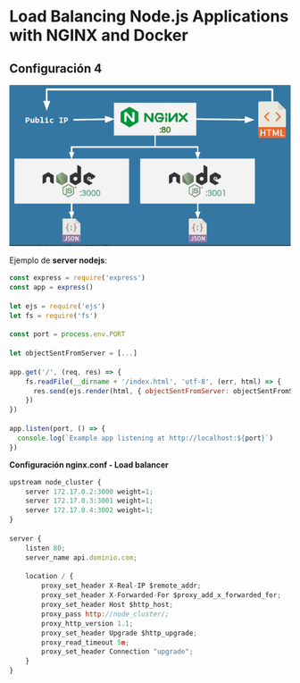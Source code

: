 # Load Balancing Node.js Applications with NGINX and Docker

## Configuración 4 

![image-20211103141437433](images/image-20211103141437433.png)

Ejemplo de **server nodejs**:

```javascript
const express = require('express')
const app = express()

let ejs = require('ejs') 
let fs = require('fs')

const port = process.env.PORT

let objectSentFromServer = [...] 

app.get('/', (req, res) => {
    fs.readFile(__dirname + '/index.html', 'utf-8', (err, html) => {
      res.send(ejs.render(html, { objectSentFromServer: objectSentFromServer}))
    })
})

app.listen(port, () => {
  console.log(`Example app listening at http://localhost:${port}`)
})
```

**Configuración nginx.conf - Load balancer**

```javascript
upstream node_cluster {
    server 172.17.0.2:3000 weight=1;
    server 172.17.0.3:3001 weight=1;
    server 172.17.0.4:3002 weight=1;
}

server {
    listen 80;
    server_name api.dominio.com;

    location / {
        proxy_set_header X-Real-IP $remote_addr;
        proxy_set_header X-Forwarded-For $proxy_add_x_forwarded_for;
        proxy_set_header Host $http_host;
        proxy_pass http://node_cluster/;
        proxy_http_version 1.1;
        proxy_set_header Upgrade $http_upgrade;
        proxy_read_timeout 5m;
        proxy_set_header Connection "upgrade";
    }
}
```


